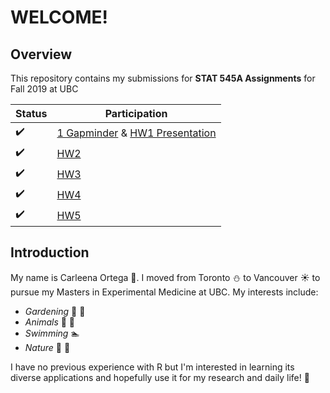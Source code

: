 # **WELCOME!**
## Overview

This repository contains my submissions for **STAT 545A Assignments** for Fall 2019 at UBC

|Status| Participation | 
| ----------- | ----------- |
|:heavy_check_mark:|[1 Gapminder](https://stat545-ubc-hw-2019-20.github.io/stat545-hw-carleenaortega/HW1/Gapminder-Exploration.html) & [HW1 Presentation](https://stat545-ubc-hw-2019-20.github.io/stat545-hw-carleenaortega/HW1/Cars-Exploration-Presentation.html#1)|
|:heavy_check_mark:|[HW2](https://stat545-ubc-hw-2019-20.github.io/stat545-hw-carleenaortega/HW2/HW2-Submission.html)|
|:heavy_check_mark:|[HW3](https://stat545-ubc-hw-2019-20.github.io/stat545-hw-carleenaortega/HW3/HW03.html)|
|:heavy_check_mark: |[HW4](https://stat545-ubc-hw-2019-20.github.io/stat545-hw-carleenaortega/HW4/HW4-vFinal.html)|
|:heavy_check_mark: | [HW5](https://stat545-ubc-hw-2019-20.github.io/stat545-hw-carleenaortega/HW05/HW05.html)|

## Introduction
My name is Carleena Ortega :woman:. I moved from Toronto :snowman: to Vancouver :sunny: to pursue my Masters in Experimental Medicine at UBC. 
My interests include:
* *Gardening* :herb: :hibiscus:
* *Animals* :dog: :koala: 
* *Swimming* :swimmer:
* *Nature* :ocean: :deciduous_tree:

I have no previous experience with R but I'm interested in learning its diverse applications and hopefully use it for my research and daily life! :100:

